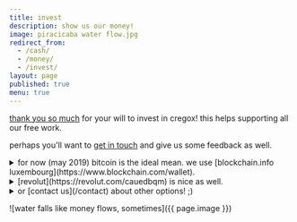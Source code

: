 ```yaml
---
title: invest
description: show us our money!
image: piracicaba water flow.jpg
redirect_from:
  - /cash/
  - /money/
  - /invest/
layout: page
published: true
menu: true
---
```


[thank you so much](/thanks) for your will to invest in cregox! this helps supporting all our free work.

perhaps you'll want to [get in touch](/contact) and give us some feedback as well.

<details>
  <summary markdown="span">for now (may 2019) bitcoin is the ideal mean. we use [blockchain.info luxembourg](https://www.blockchain.com/wallet).</summary>
  
  ![blockchain](blockchain.info wallet 1Jsw4dEcD4H9MCh6kKdYPz9cpKjyBNgpFT.png)
  
  <small>1Jsw4dEcD4H9MCh6kKdYPz9cpKjyBNgpFT</small>
  
  [how to use bitcoin?](https://bitcoin.org/en/getting-started)
</details>

<details>
  <summary markdown="span">[revolut](https://revolut.com/cauedbqm) is nice as well.</summary>
  
  send money to [contact](/contact): <b>+1 732 7377346</b> or <b>caue.rego@gmail.com</b>
  
  [why (and what is) revolut?](https://char.gd/blog/2018/the-best-of-europes-startup-banks-compared)
</details>

<details>
  <summary markdown="span">or [contact us](/contact) about other options! ;)</summary>
  
  i'm positive we can find a good option for both. we take even paper money, coins or paypal, depending on each situation.
  
  <small>[paypal](https://www.paypal.me/cauerego) is a last resort because it works very well for small quantities but, it's just not that reliable.</small>
</details>

![water falls like money flows, sometimes]({{ page.image }})